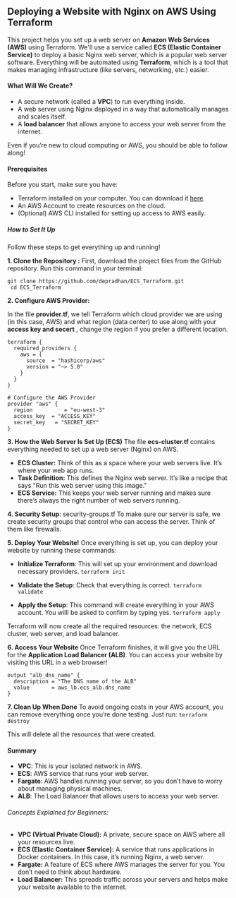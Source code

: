 ## Deploying a Website with Nginx on AWS Using Terraform

This project helps you set up a web server on **Amazon Web Services (AWS)** using Terraform. We'll use a service called **ECS (Elastic Container Service)** to deploy a basic Nginx web server, which is a popular web server software. Everything will be automated using **Terraform**, which is a tool that makes managing infrastructure (like servers, networking, etc.) easier.

####  What Will We Create?
- A secure network (called a **VPC**) to run everything inside.
- A web server using Nginx deployed in a way that automatically manages and scales itself.
- A **load balancer** that allows anyone to access your web server from the internet.

Even if you’re new to cloud computing or AWS, you should be able to follow along!

#### Prerequisites
Before you start, make sure you have:

- Terraform installed on your computer. You can download it [here](https://developer.hashicorp.com/terraform/install "here").
- An AWS Account to create resources on the cloud.
- (Optional) AWS CLI installed for setting up access to AWS easily.


##### How to Set It Up
Follow these steps to get everything up and running!

**1. Clone the Repository :**
First, download the project files from the GitHub repository. Run this command in your terminal:
```
git clone https://github.com/depradhan/ECS_Terraform.git
 cd ECS_Terraform
 ```
**2. Configure AWS Provider:**

In the file **provider.tf**, we tell Terraform which cloud provider we are using (in this case, AWS) and what region (data center) to use along with your **access key and secert** , change the region if you prefer a different location.
```
terraform {
  required_providers {
    aws = {
      source  = "hashicorp/aws"
      version = "~> 5.0"
    }
  }
}

# Configure the AWS Provider
provider "aws" {
  region          = "eu-west-3"
  access_key  = "ACCESS_KEY"
  secret_key   = "SECRET_KEY"
}
```
**3. How the Web Server Is Set Up (ECS)**
The file **ecs-cluster.tf** contains everything needed to set up a web server (Nginx) on AWS.
- **ECS Cluster:** Think of this as a space where your web servers live. It’s where your web app runs.
- **Task Definition:** This defines the Nginx web server. It’s like a recipe that says "Run this web server using this image."
- **ECS Service:** This keeps your web server running and makes sure there’s always the right number of web servers running.


**4. Security Setup**: security-groups.tf
To make sure our server is safe, we create security groups that control who can access the server. Think of them like firewalls.

**5. Deploy Your Website!**
Once everything is set up, you can deploy your website by running these commands:

- **Initialize Terraform**: This will set up your environment and download necessary providers.
 `terraform init`

- **Validate the Setup**: Check that everything is correct.
 `terraform validate`

- **Apply the Setup**: This command will create everything in your AWS account. You willl be asked to confirm by typing yes.
 `terraform apply`

Terraform will now create all the required resources: the network, ECS cluster, web server, and load balancer.

**6. Access Your Website**
Once Terraform finishes, it will give you the URL for the **Application Load Balancer (ALB)**. You can access your website by visiting this URL in a web browser!
```
output "alb_dns_name" {
  description = "The DNS name of the ALB"
  value       = aws_lb.ecs_alb.dns_name
}
```

**7. Clean Up When Done**
To avoid ongoing costs in your AWS account, you can remove everything once you’re done testing. Just run:
`terraform destroy`

This will delete all the resources that were created.

#### Summary
- **VPC**: This is your isolated network in AWS.
- **ECS**: AWS service that runs your web server.
- **Fargate**: AWS handles running your server, so you don’t have to worry about managing physical machines.
- **ALB**: The Load Balancer that allows users to access your web server.

######  Concepts Explained for Beginners:
- **VPC (Virtual Private Cloud):** A private, secure space on AWS where all your resources live.
- **ECS (Elastic Container Service):** A service that runs applications in Docker containers. In this case, it’s running Nginx, a web server.
- **Fargate:** A feature of ECS where AWS manages the server for you. You don’t need to think about hardware.
- **Load Balancer:** This spreads traffic across your servers and helps make your website available to the internet.
